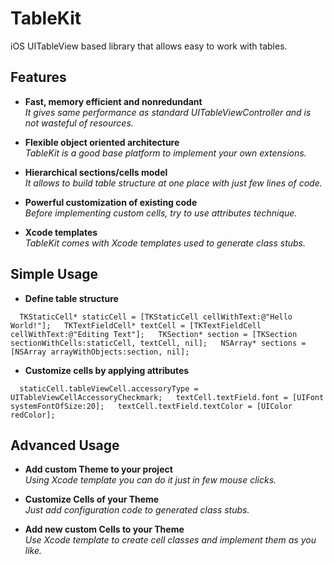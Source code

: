 TableKit
============
iOS UITableView based library that allows easy to work with tables.

Features
------------
* **Fast, memory efficient and nonredundant**  
   *It gives same performance as standard UITableViewController and is not wasteful of resources.*

* **Flexible object oriented architecture**  
   *TableKit is a good base platform to implement your own extensions.*

* **Hierarchical sections/cells model**  
   *It allows to build table structure at one place with just few lines of code.*

* **Powerful customization of existing code**  
   *Before implementing custom cells, try to use attributes technique.*

* **Xcode templates**  
   *TableKit comes with Xcode templates used to generate class stubs.*

Simple Usage
--------------
* **Define table structure**

`	TKStaticCell* staticCell = [TKStaticCell cellWithText:@"Hello World!"];  
	TKTextFieldCell* textCell = [TKTextFieldCell cellWithText:@"Editing Text"];  
	TKSection* section = [TKSection sectionWithCells:staticCell, textCell, nil];  
	NSArray* sections = [NSArray arrayWithObjects:section, nil];  
`

* **Customize cells by applying attributes**

`	staticCell.tableViewCell.accessoryType = UITableViewCellAccessoryCheckmark;  
	textCell.textField.font = [UIFont systemFontOfSize:20];  
	textCell.textField.textColor = [UIColor redColor];  
`

Advanced Usage
--------------
* **Add custom Theme to your project**  
   *Using Xcode template you can do it just in few mouse clicks.*

* **Customize Cells of your Theme**  
   *Just add configuration code to generated class stubs.*

* **Add new custom Cells to your Theme**  
   *Use Xcode template to create cell classes and implement them as you like.*
